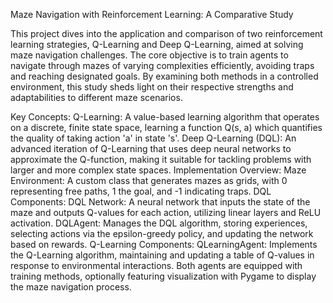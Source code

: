 Maze Navigation with Reinforcement Learning: A Comparative Study

This project dives into the application and comparison of two reinforcement learning strategies, Q-Learning and Deep Q-Learning, aimed at solving maze navigation challenges. The core objective is to train agents to navigate through mazes of varying complexities efficiently, avoiding traps and reaching designated goals. By examining both methods in a controlled environment, this study sheds light on their respective strengths and adaptabilities to different maze scenarios.

Key Concepts:
Q-Learning: A value-based learning algorithm that operates on a discrete, finite state space, learning a function Q(s, a) which quantifies the quality of taking action 'a' in state 's'.
Deep Q-Learning (DQL): An advanced iteration of Q-Learning that uses deep neural networks to approximate the Q-function, making it suitable for tackling problems with larger and more complex state spaces.
Implementation Overview:
Maze Environment: A custom class that generates mazes as grids, with 0 representing free paths, 1 the goal, and -1 indicating traps.
DQL Components:
DQL Network: A neural network that inputs the state of the maze and outputs Q-values for each action, utilizing linear layers and ReLU activation.
DQLAgent: Manages the DQL algorithm, storing experiences, selecting actions via the epsilon-greedy policy, and updating the network based on rewards.
Q-Learning Components:
QLearningAgent: Implements the Q-Learning algorithm, maintaining and updating a table of Q-values in response to environmental interactions.
Both agents are equipped with training methods, optionally featuring visualization with Pygame to display the maze navigation process.
